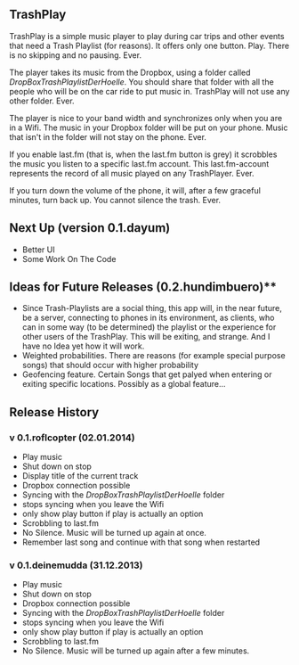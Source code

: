 ## TrashPlay
TrashPlay is a simple music player to play during car trips and other events that need a Trash Playlist (for reasons). It offers only one button. Play. There is no skipping and no pausing. Ever.

The player takes its music from the Dropbox, using a folder called _DropBoxTrashPlaylistDerHoelle_. You should share that folder with all the people who will be on the car ride to put music in. TrashPlay will not use any other folder. Ever.

The player is nice to your band width and synchronizes only when you are in a Wifi. The music in your Dropbox folder will be put on your phone. Music that isn't in the folder will not stay on the phone. Ever.

If you enable last.fm (that is, when the last.fm button is grey) it scrobbles the music you listen to a specific last.fm account. This last.fm-account represents the record of all music played on any TrashPlayer. Ever.

If you turn down the volume of the phone, it will, after a few graceful minutes, turn back up. You cannot silence the trash. Ever.

## Next Up (version 0.1.dayum)
* Better UI
* Some Work On The Code

## Ideas for Future Releases (0.2.hundimbuero)**

* Since Trash-Playlists are a social thing, this app will, in the near future, be a server, connecting to phones in its environment, as clients, who can in some way (to be determined) the playlist or the experience for other users of the TrashPlay. This will be exiting, and strange. And I have no Idea yet how it will work. 
* Weighted probabilities. There are reasons (for example special purpose songs) that should occur with higher probability
* Geofencing feature. Certain Songs that get palyed when entering or exiting specific locations. Possibly as a global feature...

## Release History
### v 0.1.roflcopter (02.01.2014)
* Play music
* Shut down on stop
* Display title of the current track
* Dropbox connection possible
* Syncing with the _DropBoxTrashPlaylistDerHoelle_ folder
* stops syncing when you leave the Wifi
* only show play button if play is actually an option
* Scrobbling to last.fm
* No Silence. Music will be turned up again at once.
* Remember last song and continue with that song when restarted
### v 0.1.deinemudda (31.12.2013)
* Play music
* Shut down on stop
* Dropbox connection possible
* Syncing with the _DropBoxTrashPlaylistDerHoelle_ folder
* stops syncing when you leave the Wifi
* only show play button if play is actually an option
* Scrobbling to last.fm
* No Silence. Music will be turned up again after a few minutes.
